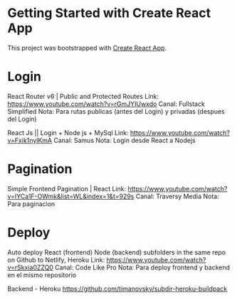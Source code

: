 # Getting Started with Create React App

This project was bootstrapped with [Create React App](https://github.com/facebook/create-react-app).

# Login

React Router v6 | Public and Protected Routes
Link: https://www.youtube.com/watch?v=rGmJYIUwxdo
Canal: Fullstack Simplified
Nota: Para rutas publicas (antes del Login) y privadas (despues del Login)


React Js || Login + Node js + MySql
Link: https://www.youtube.com/watch?v=Fxik1nylKmA
Canal: Samus
Nota: Login desde React a Nodejs


# Pagination
Simple Frontend Pagination | React
Link: https://www.youtube.com/watch?v=IYCa1F-OWmk&list=WL&index=1&t=929s
Canal: Traversy Media
Nota: Para paginacion

# Deploy
Auto deploy React (frontend) Node (backend) subfolders in the same repo on Github to Netlify, Heroku
Link: https://www.youtube.com/watch?v=rSkxia0ZZQ0
Canal: Code Like Pro
Nota: Para deploy frontend y backend en el mismo repositorio

Backend - Heroku
https://github.com/timanovsky/subdir-heroku-buildpack